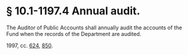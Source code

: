 # § 10.1-1197.4 Annual audit.

<p>The Auditor of Public Accounts shall annually audit the accounts of the Fund when the records of the Department are audited.</p><p>1997, cc. <a href='http://lis.virginia.gov/cgi-bin/legp604.exe?971+ful+CHAP0624'>624</a>, <a href='http://lis.virginia.gov/cgi-bin/legp604.exe?971+ful+CHAP0850'>850</a>.</p>